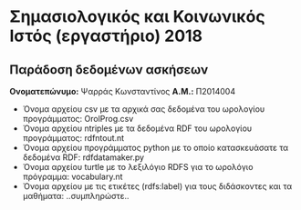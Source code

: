 # Σημασιολογικός και Κοινωνικός Ιστός (εργαστήριο) 2018
## Παράδοση δεδομένων ασκήσεων

**Ονοματεπώνυμο:** Ψαρράς Κωνσταντίνος
**Α.Μ.:** Π2014004

* Όνομα αρχείου csv με τα αρχικά σας δεδομένα του ωρολογίου προγράμματος: OrolProg.csv
* Όνομα αρχείου ntriples με τα δεδομένα RDF του ωρολογίου προγράμματος: rdfntout.nt
* Όνομα αρχείου προγράμματος python με το οποίο κατασκευάσατε τα δεδομένα RDF: rdfdatamaker.py
* Όνομα αρχείου turtle με το λεξιλόγιο RDFS για το ωρολόγιο πρόγραμμα: vocabulary.nt
* Όνομα αρχείου με τις ετικέτες (rdfs:label) για τους διδάσκοντες και τα μαθήματα: ..συμπληρώστε..
